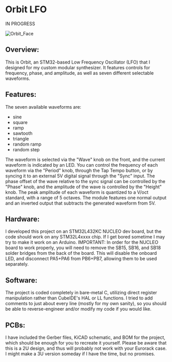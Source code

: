 # Orbit LFO

IN PROGRESS

![Orbit_Face](https://github.com/user-attachments/assets/19bf3e8d-ba15-47b2-9ec3-0fdd290280b1)

## Overview:
This is Orbit, an STM32-based Low Frequency Oscillator (LFO) that I designed for my custom modular 
synthesizer. It features controls for frequency, phase, and amplitude, as well as seven different selectable 
waveforms.

## Features:
The seven available waveforms are:
- sine
- square
- ramp
- sawtooth
- triangle
- random ramp
- random step

The waveform is selected via the "Wave" knob on the front, and the current waveform is indicated by an LED.
You can control the frequency of each waveform via the "Period" knob, through the Tap Tempo button, or by syncing it to an external 5V 
digital signal through the "Sync" input. The phase offset of the wave relative to the sync signal can be controlled by the
"Phase" knob, and the amplitude of the wave is controlled by the "Height" knob. The peak amplitude of each waveform is
quantized to a V/oct standard, with a range of 5 octaves. The module features one normal output and an inverted output that
subtracts the generated waveform from 5V.

## Hardware:
I developed this project on an STM32L432KC NUCLEO dev board, but the code should work on any STM32L4xxxx 
chip. If I get bored sometime I may try to make it work on an Arduino.
IMPORTANT: In order for the NUCLEO board to work properly, you will need to remove the SB15, SB16, and SB18 solder bridges
from the back of the board. This will disable the onboard LED, and disconnect PA5+PA6 from PB6+PB7, allowing them to be used
separately.
	
## Software:
The project is coded completely in bare-metal C, utilizing direct register manipulation rather than 
CubeIDE's HAL or LL functions. I tried to add comments to just about every line (mostly for my own sanity), 
so you should be able to reverse-engineer and/or modify my code if you would like.

## PCBs:
I have included the Gerber files, KiCAD schematic, and BOM for the project, which should be enough for you to recreate it
yourself. Please be aware that this is a 2U design, and thus will probably not work with your Eurorack case. I might make
a 3U version someday if I have the time, but no promises.
	
	
